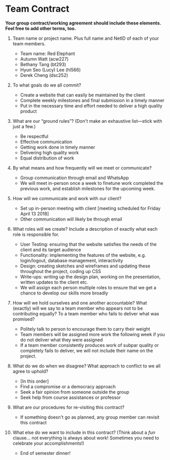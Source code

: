 # Team Contract

**Your group contract/working agreement should include these elements. Feel free to add other terms, too.**

1. Team name or project name. Plus full name and NetID of each of your team members.

    * Team name: Red Elephant
    * Autumn Watt (acw227)
    * Bethany Tang (bt293)
    * Hyun Seo (Lucy) Lee (hl566)
    * Derek Cheng (dsc252)


2. To what goals do we all commit?

    * Create a website that can easily be maintained by the client
    * Complete weekly milestones and final submission in a timely manner
    * Put in the necessary time and effort needed to deliver a high quality product 


3. What are our “ground rules”? (Don't make an exhaustive list—stick with just a few.)

    * Be respectful
    * Effective communication
    * Getting work done in timely manner
    * Delivering high quality work
    * Equal distribution of work

4. By what means and how frequently will we meet or communicate?

    * Group communication through email and WhatsApp
    * We will meet in-person once a week to finetune work completed the previous work, and establish milestones for the upcoming week.

5. How will we communicate and work with our client?

    * Set up in-person meeting with client [meeting scheduled for Friday April 13 2018]
    * Other communication will likely be through email

6. What roles will we create? Include a description of exactly what each role is responsible for.

    * User Testing: ensuring that the website satisfies the needs of the client and its target audience
    * Functionality: implementing the features of the website, e.g. login/logout, database management, interactivity
    * Design: creating sketches and wireframes and updating these throughout the project, coding up CSS
    * Write-ups: writing up the design plan, working on the presentation, written updates to the client etc.
    * We will assign each person multiple roles to ensure that we get a chance to develop our skills more broadly

7. How will we hold ourselves and one another accountable? What (exactly) will we say to a team member who appears not to be contributing equally? To a team member who fails to deliver what was promised?

    * Politely talk to person to encourage them to carry their weight
    * Team members will be assigned more work the following week if you do not deliver what they were assigned
    * If a team member consistently produces work of subpar quality or completely fails to deliver, we will not include their name on the project.

8. What do we do when we disagree? What approach to conflict to we all agree to uphold?

    * [In this order]
    * Find a compromise or a democracy approach
    * Seek a fair opinion from someone outside the group
    * Seek help from course assistances or professor 
    
9. What are our procedures for re-visiting this contract?

    * If something doesn't go as planned, any group member can revisit this contract 

10. What else do we want to include in this contract? (Think about a *fun* clause... not everything is always about work! Sometimes you need to celebrate your accomplishments!)

    * End of semester dinner!


